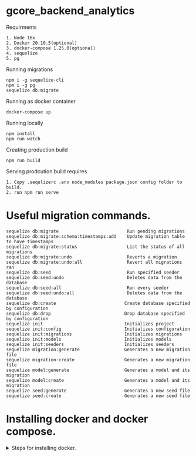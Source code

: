 # gcore_backend_analytics
Requirments
```
1. Node 16x
2. Docker 20.10.5(optional)
3. docker-compose 1.25.0(optional)
4. sequelize 
5. pg
```

Running migrations
```
npm i -g sequelize-cli
npm i -g pg
sequelize db:migrate  
```

Running as docker container
```
docker-compose up
```

Running locally
```
npm install
npm run watch
```

Creating production build
```
npm run build
```
Serving prodcution build requires
```
1. Copy .sequlizerc .env node_modules package.json config folder to build.
2. run npm run serve
```
# Useful migration commands.

```
sequelize db:migrate                          Run pending migrations
sequelize db:migrate:schema:timestamps:add    Update migration table to have timestamps
sequelize db:migrate:status                   List the status of all migrations
sequelize db:migrate:undo                     Reverts a migration
sequelize db:migrate:undo:all                 Revert all migrations ran
sequelize db:seed                             Run specified seeder
sequelize db:seed:undo                        Deletes data from the database
sequelize db:seed:all                         Run every seeder
sequelize db:seed:undo:all                    Deletes data from the database
sequelize db:create                          Create database specified by configuration
sequelize db:drop                            Drop database specified by configuration
sequelize init                               Initializes project
sequelize init:config                        Initializes configuration
sequelize init:migrations                    Initializes migrations
sequelize init:models                        Initializes models
sequelize init:seeders                       Initializes seeders
sequelize migration:generate                 Generates a new migration file
sequelize migration:create                   Generates a new migration file
sequelize model:generate                     Generates a model and its migration
sequelize model:create                       Generates a model and its migration
sequelize seed:generate                      Generates a new seed file
sequelize seed:create                        Generates a new seed file
```
</details>

# Installing docker and docker compose.
<details>
  <summary>Steps for installing docker.</summary>
  
  ```
    1. Update the apt package index and install packages to allow apt to use a repository over HTTPS:

```bash
sudo apt-get update

sudo apt-get install \
    apt-transport-https \
    ca-certificates \
    curl \
    gnupg \
    lsb-release
```

2. Add Docker’s official GPG key:

```bash
 curl -fsSL https://download.docker.com/linux/ubuntu/gpg | sudo gpg --dearmor -o /usr/share/keyrings/docker-archive-keyring.gpg
 ```

3. Use the following command to set up the stable repository. To add the nightly or test repository, add the word nightly or test (or both) after the word stable in the commands below.

```bash
echo \
  "deb [arch=amd64 signed-by=/usr/share/keyrings/docker-archive-keyring.gpg] https://download.docker.com/linux/ubuntu \
  $(lsb_release -cs) stable" | sudo tee /etc/apt/sources.list.d/docker.list > /dev/null
```

4. Update the apt package index, and install the latest version of Docker Engine and containerd, or go to the next step to install a specific version:

```bash
 sudo apt-get update
 sudo apt-get install docker-ce docker-ce-cli containerd.io
 ```

 **Install Docker Compose on Linux System**
1. Run this command to download the current stable release of Docker Compose:

```bash
 sudo curl -L "https://github.com/docker/compose/releases/download/1.29.2/docker-compose-$(uname -s)-$(uname -m)" -o /usr/local/bin/docker-compose
```

2. Apply executable permissions to the binary:

```bash
sudo chmod +x /usr/local/bin/docker-compose
```

3. Test the installation.
```bash
docker-compose --version
```

</details>